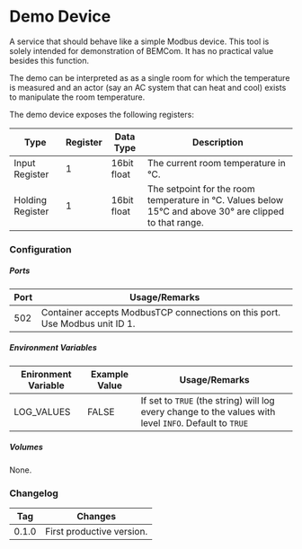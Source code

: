 # Demo Device

A service that should behave like a simple Modbus device. This tool is solely intended for demonstration of BEMCom. It has no practical value besides this function.

The demo can be interpreted as as a single room for which the temperature is measured and an actor (say an AC system that can heat and cool) exists to manipulate the room temperature.

The demo device exposes the following registers:

| Type             | Register | Data Type   | Description                                                  |
| ---------------- | -------- | ----------- | ------------------------------------------------------------ |
| Input Register   | 1        | 16bit float | The current room temperature in °C.                          |
| Holding Register | 1        | 16bit float | The setpoint for the room temperature in °C. Values below 15°C and above 30° are clipped to that range. |



### Configuration

##### Ports

| Port | Usage/Remarks                                                |
| ---- | ------------------------------------------------------------ |
| 502  | Container accepts ModbusTCP connections on this port. Use Modbus unit ID 1. |

##### Environment Variables

| Enironment Variable | Example  Value | Usage/Remarks                                                |
| ------------------- | -------------- | ------------------------------------------------------------ |
| LOG_VALUES          | FALSE          | If set to `TRUE` (the string) will log every change to the values with level `INFO`. Default to `TRUE` |

##### Volumes

None.



### Changelog

| Tag   | Changes                   |
| ----- | ------------------------- |
| 0.1.0 | First productive version. |